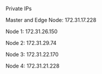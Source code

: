 Private IPs 

Master and Edge Node: 172.31.17.228

Node 1: 172.31.26.150

Node 2: 172.31.29.74

Node 3: 172.31.22.170

Node 4: 172.31.21.228
